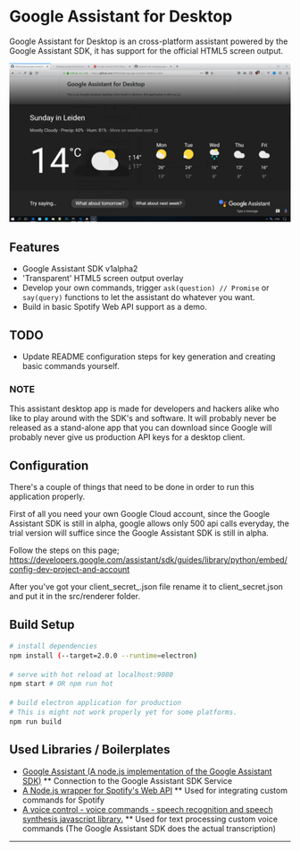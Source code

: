 # Google Assistant for Desktop

Google Assistant for Desktop is an cross-platform assistant powered by the Google Assistant SDK, it has support for the official HTML5 screen output.

![Screenshot of Google Assistant Desktop Client](/screenshots/screenshot-3.JPG?raw=true "Full html5 window preview")

## Features
* Google Assistant SDK v1alpha2
* 'Transparent' HTML5 screen output overlay
* Develop your own commands, trigger ```ask(question) // Promise``` or ```say(query)``` functions to let the assistant do whatever you want.
* Build in basic Spotify Web API support as a demo.

## TODO
* Update README configuration steps for key generation and creating basic commands yourself.

### NOTE
This assistant desktop app is made for developers and hackers alike who like to play around with the SDK's and software. It will probably never be released as a stand-alone app that you can download since Google will probably never give us production API keys for a desktop client.

## Configuration
There's a couple of things that need to be done in order to run this application properly.

First of all you need your own Google Cloud account, since the Google Assistant SDK is still in alpha, google allows only 500 api calls everyday, the trial version will suffice since the Google Assistant SDK is still in alpha.

Follow the steps on this page;
https://developers.google.com/assistant/sdk/guides/library/python/embed/config-dev-project-and-account

After you've got your client_secret_<client-id>.json file rename it to client_secret.json and put it in the src/renderer folder.

## Build Setup

``` bash
# install dependencies
npm install (--target=2.0.0 --runtime=electron)

# serve with hot reload at localhost:9080
npm start # OR npm run hot

# build electron application for production
# This is might not work properly yet for some platforms.
npm run build

```

## Used Libraries / Boilerplates

* [Google Assistant (A node.js implementation of the Google Assistant SDK)](https://github.com/endoplasmic/google-assistant)
** Connection to the Google Assistant SDK Service
* [A Node.js wrapper for Spotify's Web API](https://github.com/thelinmichael/spotify-web-api-node)
** Used for integrating custom commands for Spotify
* [A voice control - voice commands - speech recognition and speech synthesis javascript library.](https://github.com/sdkcarlos/artyom.js)
** Used for text processing custom voice commands (The Google Assistant SDK does the actual transcription)

---
